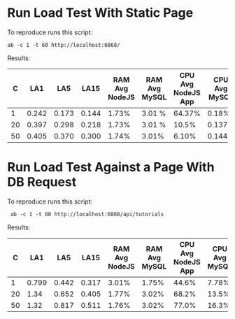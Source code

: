 # Run Load Test With Static Page

To reproduce runs this script:
```
ab -c 1 -t 60 http://localhost:6868/
```

Results:


| C | LA1   | LA5    | LA15 | RAM Avg NodeJS | RAM Avg MySQL | CPU Avg NodeJS App | CPU Avg MySQL | 
| --- | --- | --- | --- | --- | --- | --- | --- |
| 1 | 0.242 | 0.173 | 0.144 | 1.73%    | 3.01 %   |  64.37% | 0.18% | 
| 20 | 0.397 | 0.298 | 0.218 | 1.73%   |  3.01 %  |  10.5% | 0.137% |
| 50 | 0.405 | 0.370 | 0.300 | 1.74% | 3.01% |  6.10% | 0.144% | 

# Run Load Test Against a Page With DB Request

To reproduce runs this script:
```
 ab -c 1 -t 60 http://localhost:6868/api/tutorials
```

Results:

| C | LA1   | LA5    | LA15 | RAM Avg NodeJS | RAM Avg MySQL | CPU Avg NodeJS App | CPU Avg MySQL | 
| --- | --- | --- | --- | --- | --- | --- | --- |
| 1 | 0.799 | 0.442 | 0.317 | 3.01% | 1.75% | 44.6% | 7.78% | 
| 20 | 1.34 | 0.652 | 0.405 | 1.77% | 3.02% | 68.2% | 13.5% | 
| 50 | 1.32 | 0.817 | 0.511 | 1.76% | 3.02% | 77.0% | 16.3% | 

